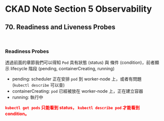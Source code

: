 # CKAD Note Section 5 Observability


## 70. Readiness and Liveness Probes

<br>

### Readiness Probes


透過前面的章節我們可以得知 `Pod` 具有狀態 (status) 與 條件 (condition)，前者顯示 lifecycle 階段 (pending, containerCreating, running)


- pending: scheduler 正在安排 `pod` 到 worker-node 上，或者有問題 (`kubectl describe` 可以查)
- containerCreating: `pod` 已經被放在 worker-node 上，正在建立容器
- running: 執行中


**<span style='color:red'>`kubectl get pods` 只能看到 status， `kubectl describe pod` 才能看到 condition。</span>**